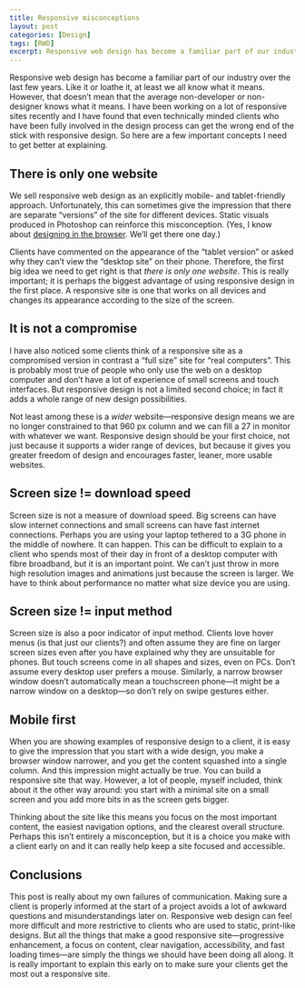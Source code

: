```yaml
---
title: Responsive misconceptions
layout: post
categories: [Design]
tags: [RWD]
excerpt: Responsive web design has become a familiar part of our industry over the last few years. Like it or loathe it, at least we all know what it means. However, that doesn’t mean that the average non-developer or non-designer knows what it means.
---
```


Responsive web design has become a familiar part of our industry over the last few years. Like it or loathe it, at least we all know what it means. However, that doesn’t mean that the average non-developer or non-designer knows what it means. I have been working on a lot of responsive sites recently and I have found that even technically minded clients who have been fully involved in the design process can get the wrong end of the stick with responsive design. So here are a few important concepts I need to get better at explaining.

## There is only one website ##

We sell responsive web design as an explicitly mobile- and tablet-friendly approach. Unfortunately, this can sometimes give the impression that there are separate “versions” of the site for different devices. Static visuals produced in Photoshop can reinforce this misconception. (Yes, I know about [designing in the browser](http://24ways.org/2009/make-your-mockup-in-markup/). We’ll get there one day.)

Clients have commented on the appearance of the “tablet version” or asked why they can’t view the “desktop site” on their phone. Therefore, the first big idea we need to get right is that _there is only one website_. This is really important; it is perhaps the biggest advantage of using responsive design in the first place. A responsive site is one that works on all devices and changes its appearance according to the size of the screen.

## It is not a compromise ##

I have also noticed some clients think of a responsive site as a compromised version in contrast a “full size” site for “real computers”. This is probably most true of people who only use the web on a desktop computer and don’t have a lot of experience of small screens and touch interfaces. But responsive design is not a limited second choice; in fact it adds a whole range of new design possibilities.

Not least among these is a _wider_ website—responsive design means we are no longer constrained to that 960&nbsp;px column and we can fill a 27&nbsp;in monitor with whatever we want. Responsive design should be your first choice, not just because it supports a wider range of devices, but because it gives you greater freedom of design and encourages faster, leaner, more usable websites.

## Screen size != download speed ##

Screen size is not a measure of download speed. Big screens can have slow internet connections and small screens can have fast internet connections. Perhaps you are using your laptop tethered to a 3G phone in the middle of nowhere. It can happen. This can be difficult to explain to a client who spends most of their day in front of a desktop computer with fibre broadband, but it is an important point. We can’t just throw in more high resolution images and animations just because the screen is larger. We have to think about performance no matter what size device you are using.

## Screen size != input method ##

Screen size is also a poor indicator of input method. Clients love hover menus (is that just our clients?) and often assume they are fine on larger screen sizes even after you have explained why they are unsuitable for phones. But touch screens come in all shapes and sizes, even on PCs. Don’t assume every desktop user prefers a mouse. Similarly, a narrow browser window doesn’t automatically mean a touchscreen phone—it might be a narrow window on a desktop—so don’t rely on swipe gestures either.

## Mobile first ##

When you are showing examples of responsive design to a client, it is easy to give the impression that you start with a wide design, you make a browser window narrower, and you get the content squashed into a single column. And this impression might actually be true. You can build a responsive site that way. However, a lot of people, myself included, think about it the other way around: you start with a minimal site on a small screen and you add more bits in as the screen gets bigger.

Thinking about the site like this means you focus on the most important content, the easiest navigation options, and the clearest overall structure. Perhaps this isn’t entirely a misconception, but it is a choice you make with a client early on and it can really help keep a site focused and accessible.

## Conclusions ##

This post is really about my own failures of communication. Making sure a client is properly informed at the start of a project avoids a lot of awkward questions and misunderstandings later on. Responsive web design can feel more difficult and more restrictive to clients who are used to static, print-like designs. But all the things that make a good responsive site—progressive enhancement, a focus on content, clear navigation, accessibility, and fast loading times—are simply the things we should have been doing all along. It is really important to explain this early on to make sure your clients get the most out a responsive site.
